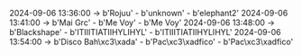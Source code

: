 2024-09-06 13:36:00 -> b'Rojuu' - b'unknown' - b'elephant2'
2024-09-06 13:41:00 -> b'Mai Grc' - b'Me Voy' - b'Me Voy'
2024-09-06 13:48:00 -> b'Blackshape' - b'ITIIITIATIIHYLIHYL' - b'ITIIITIATIIHYLIHYL'
2024-09-06 13:54:00 -> b'Disco Bah\xc3\xada' - b'Pac\xc3\xadfico' - b'Pac\xc3\xadfico'

